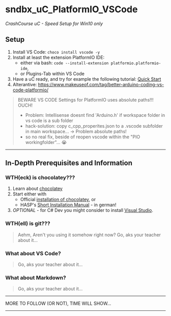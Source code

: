 # sndbx_uC_PlatformIO_VSCode

*CrashCourse uC - Speed Setup for Win10 only*

## Setup

1. Install VS Code: `choco install vscode -y`
1. Install at least the extension PlatformIO IDE:
   - either via bash: `code --install-extension platformio.platformio-ide`,
   - or Plugins-Tab within VS Code
1. Have a uC ready, and try for example the following tutorial: [Quick Start](https://docs.platformio.org/en/latest/ide/vscode.html#quick-start)
1. Alterantive: <https://www.makeuseof.com/tag/better-arduino-coding-vs-code-platformio/>

> BEWARE VS CODE Settings for PlatformIO uses absolute paths!!! OUCH!
>   - Problem: Intellisense doesnt find 'Arduino.h' if workspace folder in vs code is a sub folder 
>   - hack-solution: copy c_cpp_properites.json to a .vscode subfolder in main workspace... -> Problem absolute paths!
>   - so no real fix, beside of reopen vscode within the "PIO workingfolder"... :sob:

-----

## In-Depth Prerequisites and Information

### WTH(eck) is chocolatey???

1. Learn about [chocolatey](https://chocolatey.org/) 
2. Start either with 
   - Official [installation of chocolatey](https://chocolatey.org/install), or
   - HASP's [Short Installation Manual](./doc/SEW0-00-General_Installation_Instructions.md) - in german!
3. *OPTIONAL* - for C# Dev you might consider to install [Visual Studio](./doc/SEW2-00-Installation_VS2019.md).

### WTH(ell) is git???

> Aehm, Aren't you using it somehow right now? Go, aks your teacher about it...

### What about VS Code?

> Go, aks your teacher about it...

### What about Markdown?

> Go, aks your teacher about it...

-----
MORE TO FOLLOW (OR NOT), TIME WILL SHOW...

-----

